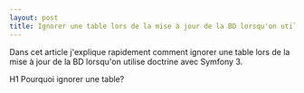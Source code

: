 ```yaml
---
layout: post
title: Ignorer une table lors de la mise à jour de la BD lorsqu'on utilise doctrine avec Symfony 3
---
```

Dans cet article j'explique rapidement comment ignorer une table lors de la mise à jour de la BD lorsqu'on utilise doctrine avec Symfony 3.

H1 Pourquoi ignorer une table?

